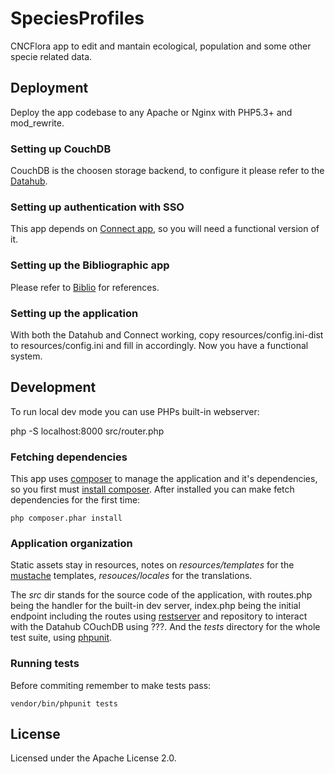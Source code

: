# SpeciesProfiles

CNCFlora app to edit and mantain ecological, population and some other specie related data.

## Deployment

Deploy the app codebase to any Apache or Nginx with PHP5.3+ and mod\_rewrite.
 
### Setting up CouchDB

CouchDB is the choosen storage backend, to configure it please refer to the [Datahub](http://github.com/cncflora/datahub).

### Setting up authentication with SSO

This app depends on [Connect app](http://github.com/cncflora/connect), so you will need a functional version of it.

### Setting up the Bibliographic app

Please refer to [Biblio](http://github.com/cncflora/biblio) for references.

### Setting up the application

With both the Datahub and Connect working, copy resources/config.ini-dist to resources/config.ini and fill in accordingly. Now you have a functional system.

## Development

To run local dev mode you can use PHPs built-in webserver:

  php -S localhost:8000 src/router.php

### Fetching dependencies

This app uses [composer](http://getcomposer.org) to manage the application and it's dependencies, so you first must [install composer](http://getcomposer.org/doc/00-intro.md#installation-nix). After installed you can make fetch dependencies for the first time:

    php composer.phar install

### Application organization

Static assets stay in resources, notes on _resources/templates_ for the [mustache](https://github.com/bobthecow/mustache.php) templates, _resouces/locales_ for the translations.

The _src_ dir stands for the source code of the application, with routes.php being the handler for the built-in dev server, index.php being the initial endpoint including the routes using [restserver](http://github.com/diogok/restserver) and repository to interact with the Datahub COuchDB using ???. And the _tests_ directory for the whole test suite, using [phpunit](http://phpunit.de/).

### Running tests

Before commiting remember to make tests pass:

    vendor/bin/phpunit tests

## License

Licensed under the Apache License 2.0.

